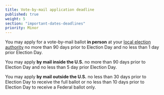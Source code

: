 ```yaml
---
title: Vote-by-mail application deadline
published: true
weight: 5
section: "important-dates-deadlines"
priority: Minor
---
```

You may apply for a vote-by-mail ballot **in person** at your [local election authority](http://www.elections.il.gov/ElectionAuthorities/ElecAuthorityList.aspx) no more than 90 days prior to Election Day and no less than 1 day prior Election Day.  

You may apply **by mail inside the U.S.** no more than 90 days prior to Election Day and no less than 5 day prior Election Day.  

You may apply **by mail outside the U.S.** no less than 30 days prior to Election Day to receive the full ballot or no less than 10 days prior to Election Day to receive a Federal ballot only.  